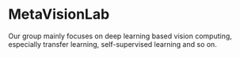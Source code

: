 # MetaVisionLab

Our group mainly focuses on deep learning based vision computing, especially transfer learning, self-supervised learning and so on.
